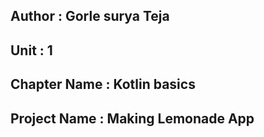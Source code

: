 ## Author : Gorle surya Teja 

## Unit : 1

## Chapter Name : Kotlin basics

## Project Name : Making Lemonade App



